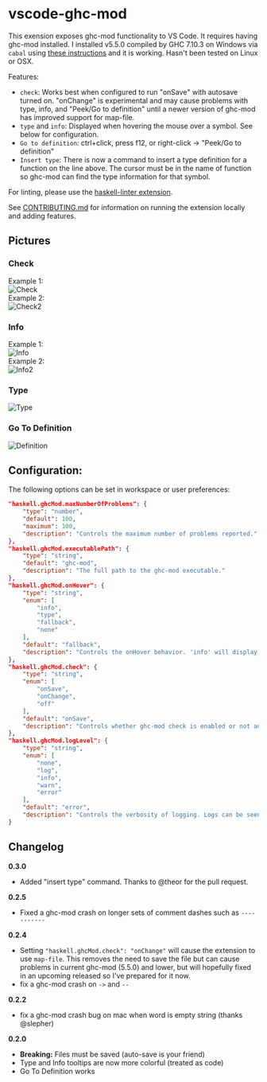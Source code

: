 # vscode-ghc-mod
This exension exposes ghc-mod functionality to VS Code. It requires having ghc-mod installed. I installed v5.5.0 compiled by GHC 7.10.3 on Windows via `cabal` using [these instructions][ghc-mod-instructions] and it is working. Hasn't been tested on Linux or OSX.

Features:
- `check`: Works best when configured to run "onSave" with autosave turned on. "onChange" is experimental and may cause problems with type, info, and "Peek/Go to definition" until a newer version of ghc-mod has improved support for map-file.
- `type` and `info`: Displayed when hovering the mouse over a symbol. See below for configuration.
- `Go to definition`: ctrl+click, press f12, or right-click -> "Peek/Go to definition"
- `Insert type`: There is now a command to insert a type definition for a function on the line above. The cursor must be in the name of function so ghc-mod can find the type information for that symbol.

For linting, please use the [haskell-linter extension][haskell-linter-extension].

See [CONTRIBUTING.md](https://github.com/hoovercj/vscode-ghc-mod/blob/master/CONTRIBUTING.md) for information on running the extension locally and adding features.

## Pictures
### Check
Example 1:  
![Check](https://raw.githubusercontent.com/hoovercj/vscode-ghc-mod/master/client/images/check.png)  
Example 2:  
![Check2](https://raw.githubusercontent.com/hoovercj/vscode-ghc-mod/master/client/images/check2.png)  

### Info
Example 1:  
![Info](https://raw.githubusercontent.com/hoovercj/vscode-ghc-mod/master/client/images/info.png)  
Example 2:  
![Info2](https://raw.githubusercontent.com/hoovercj/vscode-ghc-mod/master/client/images/info2.png)  

### Type
![Type](https://raw.githubusercontent.com/hoovercj/vscode-ghc-mod/master/client/images/type.png)

### Go To Definition
![Definition](https://raw.githubusercontent.com/hoovercj/vscode-ghc-mod/master/client/images/definition.png)

## Configuration:
The following options can be set in workspace or user preferences:
```json
"haskell.ghcMod.maxNumberOfProblems": {
    "type": "number",
    "default": 100,
    "maximum": 100,
    "description": "Controls the maximum number of problems reported."
},
"haskell.ghcMod.executablePath": {
    "type": "string",
    "default": "ghc-mod",
    "description": "The full path to the ghc-mod executable."
},
"haskell.ghcMod.onHover": {
    "type": "string",
    "enum": [
        "info",
        "type",
        "fallback",
        "none"
    ],
    "default": "fallback",
    "description": "Controls the onHover behavior. 'info' will display ghc-mod info, 'type' will display ghc-mod type, 'fallback' will try info and fallback to type,and 'none' will disable onHover tooltips."
},
"haskell.ghcMod.check": {
    "type": "string",
    "enum": [
        "onSave",
        "onChange",
        "off"
    ],
    "default": "onSave",
    "description": "Controls whether ghc-mod check is enabled or not and when it triggers. For 'onSave' is recommended."
},
"haskell.ghcMod.logLevel": {
    "type": "string",
    "enum": [
        "none",
        "log",
        "info",
        "warn",
        "error"
    ],
    "default": "error",
    "description": "Controls the verbosity of logging. Logs can be seen in the console by opening the dev tools."
}
```

## Changelog
__0.3.0__
- Added "insert type" command. Thanks to @theor for the pull request.

__0.2.5__
- Fixed a ghc-mod crash on longer sets of comment dashes such as `-----------`

__0.2.4__
- Setting `"haskell.ghcMod.check": "onChange"` will cause the extension to use `map-file`. This removes the need to save the file but can cause problems in current ghc-mod (5.5.0) and lower, but will hopefully fixed in an upcoming released so I've prepared for it now.
- fix a ghc-mod crash on `->` and `--`

__0.2.2__
- fix a ghc-mod crash bug on mac when word is empty string (thanks @slepher)

__0.2.0__
- __Breaking:__ Files must be saved (auto-save is your friend)
- Type and Info tooltips are now more colorful (treated as code)
- Go To Definition works

[ghc-mod-instructions]: http://www.mew.org/~kazu/proj/ghc-mod/en/install.html
[haskell-linter-extension]: https://marketplace.visualstudio.com/items/hoovercj.haskell-linter
